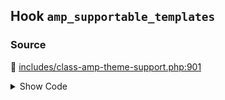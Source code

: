 ## Hook `amp_supportable_templates`

### Source

:link: [includes/class-amp-theme-support.php:901](../../includes/class-amp-theme-support.php#L901)

<details>
<summary>Show Code</summary>

```php
$templates = apply_filters( 'amp_supportable_templates', $templates );
```

</details>
